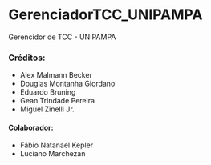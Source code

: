 # GerenciadorTCC_UNIPAMPA
Gerencidor de TCC - UNIPAMPA

### Créditos:
 - Alex Malmann Becker
 - Douglas Montanha Giordano
 - Eduardo Bruning
 - Gean Trindade Pereira
 - Miguel Zinelli Jr.

#### Colaborador:
  - Fábio Natanael Kepler
  - Luciano Marchezan
